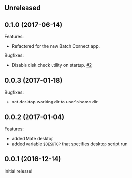 ## Unreleased

## 0.1.0 (2017-06-14)

Features:

  - Refactored for the new Batch Connect app.

Bugfixes:

  - Disable disk check utility on startup.
    [#2](https://github.com/OSC/bc_desktop/issues/2)

## 0.0.3 (2017-01-18)

Bugfixes:

  - set desktop working dir to user's home dir

## 0.0.2 (2017-01-04)

Features:

  - added Mate desktop
  - added variable `$DESKTOP` that specifies desktop script run

## 0.0.1 (2016-12-14)

Initial release!
